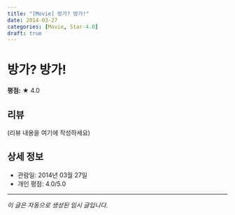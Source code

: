 ```yaml
---
title: "[Movie] 방가? 방가!"
date: 2014-03-27
categories: [Movie, Star-4.0]
draft: true
---
```


# 방가? 방가!

**평점:** ★ 4.0

## 리뷰

(리뷰 내용을 여기에 작성하세요)

## 상세 정보

- 관람일: 2014년 03월 27일
- 개인 평점: 4.0/5.0

---

*이 글은 자동으로 생성된 임시 글입니다.*
